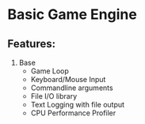 # Basic Game Engine
## Features:

1) Base
    * Game Loop
    * Keyboard/Mouse Input
    * Commandline arguments
    * File I/O library
    * Text Logging with file output
    * CPU Performance Profiler
